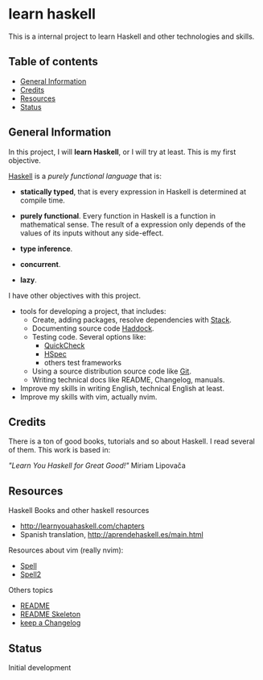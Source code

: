 # learn haskell

This is a internal project to learn Haskell and other technologies and skills.

## Table of contents

* [General Information](#gernal-information)
* [Credits](#credits)
* [Resources](#resources)
* [Status](#status)


## General Information

In this project, I will **learn Haskell**, or I will try at least. This
is my first objective.

[Haskell](https://www.haskell.org) is a *purely functional language*
that is:

* **statically typed**, that is every expression in Haskell is determined at
  compile time.
   
* **purely functional**. Every function in Haskell is a function in
mathematical sense. The result of a expression only depends of the 
values of its inputs without any side-effect.

* **type inference**.

* **concurrent**.

* **lazy**.

I have other objectives with this project.

* tools for developing a project, that includes:
  * Create, adding packages, resolve dependencies with
    [Stack](https://docs.haskellstack.org/en/stable/README/).
  * Documenting source code
    [Haddock](https://haskell-haddock.readthedocs.io/en/latest/intro.html).
  * Testing code. Several options like:
    * [QuickCheck](http://www.cs.chalmers.se/~rjmh/QuickCheck/)
    * [HSpec](https://hspec.github.io/)
    * others test frameworks 
  * Using a source distribution source code like [Git](https://git-scm.com).
  * Writing technical docs like README, Changelog, manuals.
* Improve my skills in writing English, technical English at least.
* Improve my skills with vim, actually nvim.

## Credits

There is a ton of good books, tutorials and so about Haskell. I read several of them.
This work is based in:

  *"Learn You Haskell for Great Good!"*
  Miriam Lipovača


## Resources

Haskell Books and other haskell resources

* http://learnyouahaskell.com/chapters
* Spanish translation, http://aprendehaskell.es/main.html

Resources about vim (really nvim):

* [Spell](https://www.vimfromscratch.com/articles/spell-and-grammar-vim/)
* [Spell2](https://linuxhint.com/vim_spell_check/)
 
Others topics

* [README](https://bulldogjob.com/news/449-how-to-write-a-good-readme-for-your-github-project)
* [README Skeleton](https://raw.githubusercontent.com/ritaly/README-cheatsheet/master/README.md)
* [keep a Changelog](https://keepachangelog.com/en/1.0.0/)

## Status

Initial development
